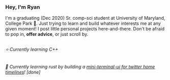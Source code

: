 ### Hey, I'm Ryan

I'm a graduating (Dec 2020) Sr. comp-sci student at University of Maryland, College Park 🐢. Just trying to learn and build whatever interests me at any given moment!
I post little personal projects here-and-there. Don't be afraid to pop in, **offer advice**,
or just scroll by.

##

###### :star: Currently learning C++
###### :crab: Currently learning rust by building a [mini-terminal-ui for twitter home timelines](https://github.com/RyanDBurke/mini-twitter-tui)! [done]
